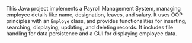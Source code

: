 This Java project implements a Payroll Management System, managing employee details like name, designation, leaves, and salary. It uses OOP principles with an `Employe` class, and provides functionalities for inserting, searching, displaying, updating, and deleting records. It includes file handling for data persistence and a GUI for displaying employee data.
